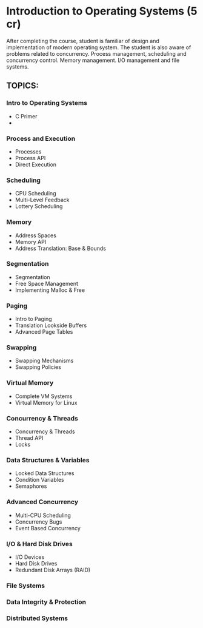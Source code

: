 #  Introduction to Operating Systems (5 cr) 

After completing the course, student is familiar of design and implementation of modern operating system. The student is also aware of problems related to concurrency. Process management, scheduling and concurrency control. Memory management. I/O management and file systems.


## TOPICS:

### Intro to Operating Systems
- C Primer
- 
### Process and Execution
- Processes
- Process API
- Direct Execution

### Scheduling
- CPU Scheduling
- Multi-Level Feedback
- Lottery Scheduling

### Memory
- Address Spaces
- Memory API
- Address Translation: Base & Bounds
  
### Segmentation
- Segmentation
- Free Space Management
- Implementing Malloc & Free
  
### Paging
- Intro to Paging
- Translation Lookside Buffers
- Advanced Page Tables

### Swapping
- Swapping Mechanisms
- Swapping Policies
  
### Virtual Memory
- Complete VM Systems
- Virtual Memory for Linux

### Concurrency & Threads
- Concurrency & Threads
- Thread API
- Locks

### Data Structures & Variables
- Locked Data Structures
- Condition Variables
- Semaphores

### Advanced Concurrency
- Multi-CPU Scheduling
- Concurrency Bugs
- Event Based Concurrency
  
### I/O & Hard Disk Drives
- I/O Devices
- Hard Disk Drives
- Redundant Disk Arrays (RAID)
  
### File Systems

### Data Integrity & Protection

### Distributed Systems
